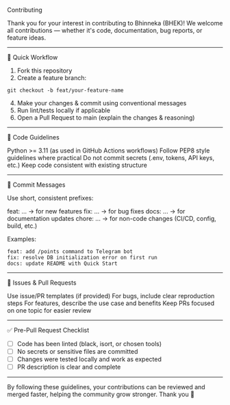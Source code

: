 Contributing

Thank you for your interest in contributing to Bhinneka (BHEK)!
We welcome all contributions — whether it's code, documentation, bug reports, or feature ideas.


---

🚀 Quick Workflow

1. Fork this repository
2. Create a feature branch:
```
git checkout -b feat/your-feature-name
```
4. Make your changes & commit using conventional messages
5. Run lint/tests locally if applicable
6. Open a Pull Request to main (explain the changes & reasoning)

---

💐 Code Guidelines

Python >= 3.11 (as used in GitHub Actions workflows)
Follow PEP8 style guidelines where practical
Do not commit secrets (.env, tokens, API keys, etc.)
Keep code consistent with existing structure

---

🩻 Commit Messages

Use short, consistent prefixes:

feat: ... → for new features
fix: ... → for bug fixes
docs: ... → for documentation updates
chore: ... → for non-code changes (CI/CD, config, build, etc.)

Examples:
```
feat: add /points command to Telegram bot
fix: resolve DB initialization error on first run
docs: update README with Quick Start
```

---

🐛 Issues & Pull Requests

Use issue/PR templates (if provided)
For bugs, include clear reproduction steps
For features, describe the use case and benefits
Keep PRs focused on one topic for easier review

---

✅ Pre-Pull Request Checklist

* [ ] Code has been linted (black, isort, or chosen tools)
* [ ] No secrets or sensitive files are committed
* [ ] Changes were tested locally and work as expected
* [ ] PR description is clear and complete

---

By following these guidelines, your contributions can be reviewed and merged faster, helping the community grow stronger.
Thank you 🙏

